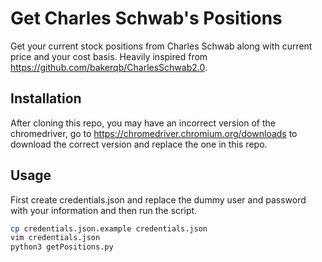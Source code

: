# Get Charles Schwab's Positions

Get your current stock positions from Charles Schwab along with current price and your cost basis.  Heavily inspired from https://github.com/bakerqb/CharlesSchwab2.0.

## Installation

After cloning this repo, you may have an incorrect version of the chromedriver, go to https://chromedriver.chromium.org/downloads to download the correct version and replace the one in this repo.

## Usage

First create credentials.json and replace the dummy user and password with your information and then run the script.

```bash
cp credentials.json.example credentials.json
vim credentials.json
python3 getPositions.py
```

